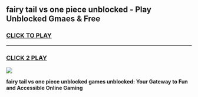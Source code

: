 
## fairy tail vs one piece unblocked - Play Unblocked Gmaes & Free
<h3>
<a href="https://news.freeplayer.one?title=fairy_tail_vs_one_piece_unblocked&ref=16F">CLICK TO PLAY</a></h3>
<hr>

<h3>
<a href="https://news.freeplayer.one?title=fairy_tail_vs_one_piece_unblocked&ref=16F">CLICK 2 PLAY</a>
  
</h3>

<a href="https://news.freeplayer.one?title=fairy_tail_vs_one_piece_unblocked&ref=16F/"><img src="https://clearcache.store/games.png"></a>


**fairy tail vs one piece unblocked games unblocked: Your Gateway to Fun and Accessible Online Gaming**
